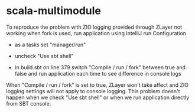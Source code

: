 # scala-multimodule

To reproduce the problem with ZIO logging provided through ZLayer not working when fork is used, run application using IntelliJ run Configuration
* as a tasks set "manager/run"
* uncheck "Use sbt shell"

* in build.sbt on line 379 switch "Compile / run / fork" between true and false and run application each time to see difference in console logs

When "Compile / run / fork" is set to true, ZLayer won't take affect and ZIO logging settings will not apply to console logging. This problem doesn't happen when we check "Use sbt shell" or when we run application directly from SBT console.
